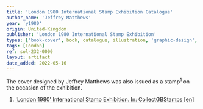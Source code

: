 ```yaml
---
title: 'London 1980 International Stamp Exhibition Catalogue'
author_name: 'Jeffrey Matthews'
year: 'y1980'
origin: United-Kingdom
publisher: 'London 1980 International Stamp Exhibition'
types: ['book-cover', book, catalogue, illustration, 'graphic-design', typography]
tags: [London]
ref: sol-232-0000
layout: artifact
date_added: 2022-05-16
---
```

The cover designed by Jeffrey Matthews was also issued as a stamp<sup>1</sup> on the occasion of the exhibition.




<ol class="footnotes">
<li><a class="fn-link" href="https://www.collectgbstamps.co.uk/explore/issues/?issue=169">'London 1980' International Stamp Exhibition. In: CollectGBStamps [en]</a></li>
</ol>
